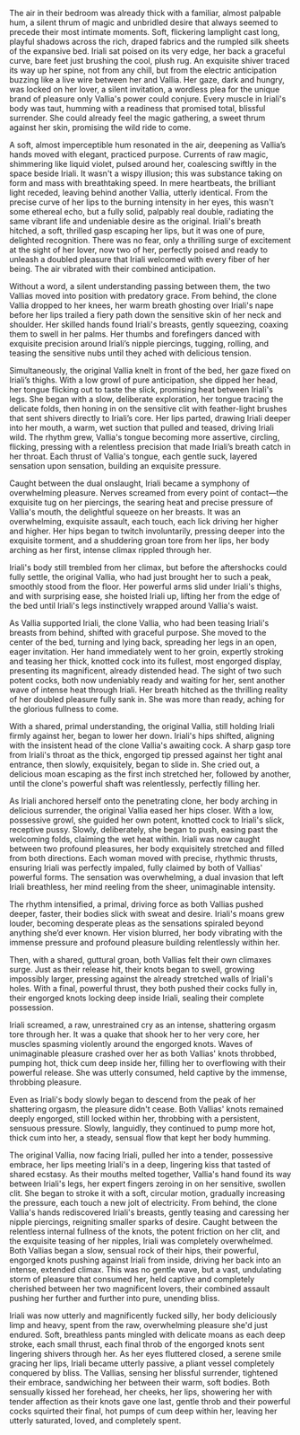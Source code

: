 The air in their bedroom was already thick with a familiar, almost palpable hum, a silent thrum of magic and unbridled desire that always seemed to precede their most intimate moments. Soft, flickering lamplight cast long, playful shadows across the rich, draped fabrics and the rumpled silk sheets of the expansive bed. Iriali sat poised on its very edge, her back a graceful curve, bare feet just brushing the cool, plush rug. An exquisite shiver traced its way up her spine, not from any chill, but from the electric anticipation buzzing like a live wire between her and Vallia. Her gaze, dark and hungry, was locked on her lover, a silent invitation, a wordless plea for the unique brand of pleasure only Vallia's power could conjure. Every muscle in Iriali's body was taut, humming with a readiness that promised total, blissful surrender. She could already feel the magic gathering, a sweet thrum against her skin, promising the wild ride to come.

A soft, almost imperceptible hum resonated in the air, deepening as Vallia’s hands moved with elegant, practiced purpose. Currents of raw magic, shimmering like liquid violet, pulsed around her, coalescing swiftly in the space beside Iriali. It wasn't a wispy illusion; this was substance taking on form and mass with breathtaking speed. In mere heartbeats, the brilliant light receded, leaving behind another Vallia, utterly identical. From the precise curve of her lips to the burning intensity in her eyes, this wasn't some ethereal echo, but a fully solid, palpably real double, radiating the same vibrant life and undeniable desire as the original. Iriali's breath hitched, a soft, thrilled gasp escaping her lips, but it was one of pure, delighted recognition. There was no fear, only a thrilling surge of excitement at the sight of her lover, now two of her, perfectly poised and ready to unleash a doubled pleasure that Iriali welcomed with every fiber of her being. The air vibrated with their combined anticipation.

Without a word, a silent understanding passing between them, the two Vallias moved into position with predatory grace. From behind, the clone Vallia dropped to her knees, her warm breath ghosting over Iriali's nape before her lips trailed a fiery path down the sensitive skin of her neck and shoulder. Her skilled hands found Iriali's breasts, gently squeezing, coaxing them to swell in her palms. Her thumbs and forefingers danced with exquisite precision around Iriali’s nipple piercings, tugging, rolling, and teasing the sensitive nubs until they ached with delicious tension.

Simultaneously, the original Vallia knelt in front of the bed, her gaze fixed on Iriali’s thighs. With a low growl of pure anticipation, she dipped her head, her tongue flicking out to taste the slick, promising heat between Iriali's legs. She began with a slow, deliberate exploration, her tongue tracing the delicate folds, then honing in on the sensitive clit with feather-light brushes that sent shivers directly to Iriali’s core. Her lips parted, drawing Iriali deeper into her mouth, a warm, wet suction that pulled and teased, driving Iriali wild. The rhythm grew, Vallia's tongue becoming more assertive, circling, flicking, pressing with a relentless precision that made Iriali’s breath catch in her throat. Each thrust of Vallia's tongue, each gentle suck, layered sensation upon sensation, building an exquisite pressure.

Caught between the dual onslaught, Iriali became a symphony of overwhelming pleasure. Nerves screamed from every point of contact—the exquisite tug on her piercings, the searing heat and precise pressure of Vallia's mouth, the delightful squeeze on her breasts. It was an overwhelming, exquisite assault, each touch, each lick driving her higher and higher. Her hips began to twitch involuntarily, pressing deeper into the exquisite torment, and a shuddering groan tore from her lips, her body arching as her first, intense climax rippled through her.

Iriali's body still trembled from her climax, but before the aftershocks could fully settle, the original Vallia, who had just brought her to such a peak, smoothly stood from the floor. Her powerful arms slid under Iriali's thighs, and with surprising ease, she hoisted Iriali up, lifting her from the edge of the bed until Iriali's legs instinctively wrapped around Vallia's waist.

As Vallia supported Iriali, the clone Vallia, who had been teasing Iriali's breasts from behind, shifted with graceful purpose. She moved to the center of the bed, turning and lying back, spreading her legs in an open, eager invitation. Her hand immediately went to her groin, expertly stroking and teasing her thick, knotted cock into its fullest, most engorged display, presenting its magnificent, already distended head. The sight of two such potent cocks, both now undeniably ready and waiting for her, sent another wave of intense heat through Iriali. Her breath hitched as the thrilling reality of her doubled pleasure fully sank in. She was more than ready, aching for the glorious fullness to come.

With a shared, primal understanding, the original Vallia, still holding Iriali firmly against her, began to lower her down. Iriali's hips shifted, aligning with the insistent head of the clone Vallia's awaiting cock. A sharp gasp tore from Iriali's throat as the thick, engorged tip pressed against her tight anal entrance, then slowly, exquisitely, began to slide in. She cried out, a delicious moan escaping as the first inch stretched her, followed by another, until the clone's powerful shaft was relentlessly, perfectly filling her.

As Iriali anchored herself onto the penetrating clone, her body arching in delicious surrender, the original Vallia eased her hips closer. With a low, possessive growl, she guided her own potent, knotted cock to Iriali's slick, receptive pussy. Slowly, deliberately, she began to push, easing past the welcoming folds, claiming the wet heat within. Iriali was now caught between two profound pleasures, her body exquisitely stretched and filled from both directions. Each woman moved with precise, rhythmic thrusts, ensuring Iriali was perfectly impaled, fully claimed by both of Vallias' powerful forms. The sensation was overwhelming, a dual invasion that left Iriali breathless, her mind reeling from the sheer, unimaginable intensity.

The rhythm intensified, a primal, driving force as both Vallias pushed deeper, faster, their bodies slick with sweat and desire. Iriali's moans grew louder, becoming desperate pleas as the sensations spiraled beyond anything she’d ever known. Her vision blurred, her body vibrating with the immense pressure and profound pleasure building relentlessly within her.

Then, with a shared, guttural groan, both Vallias felt their own climaxes surge. Just as their release hit, their knots began to swell, growing impossibly larger, pressing against the already stretched walls of Iriali's holes. With a final, powerful thrust, they both pushed their cocks fully in, their engorged knots locking deep inside Iriali, sealing their complete possession.

Iriali screamed, a raw, unrestrained cry as an intense, shattering orgasm tore through her. It was a quake that shook her to her very core, her muscles spasming violently around the engorged knots. Waves of unimaginable pleasure crashed over her as both Vallias' knots throbbed, pumping hot, thick cum deep inside her, filling her to overflowing with their powerful release. She was utterly consumed, held captive by the immense, throbbing pleasure.

Even as Iriali's body slowly began to descend from the peak of her shattering orgasm, the pleasure didn't cease. Both Vallias' knots remained deeply engorged, still locked within her, throbbing with a persistent, sensuous pressure. Slowly, languidly, they continued to pump more hot, thick cum into her, a steady, sensual flow that kept her body humming.

The original Vallia, now facing Iriali, pulled her into a tender, possessive embrace, her lips meeting Iriali's in a deep, lingering kiss that tasted of shared ecstasy. As their mouths melted together, Vallia's hand found its way between Iriali's legs, her expert fingers zeroing in on her sensitive, swollen clit. She began to stroke it with a soft, circular motion, gradually increasing the pressure, each touch a new jolt of electricity. From behind, the clone Vallia's hands rediscovered Iriali's breasts, gently teasing and caressing her nipple piercings, reigniting smaller sparks of desire. Caught between the relentless internal fullness of the knots, the potent friction on her clit, and the exquisite teasing of her nipples, Iriali was completely overwhelmed. Both Vallias began a slow, sensual rock of their hips, their powerful, engorged knots pushing against Iriali from inside, driving her back into an intense, extended climax. This was no gentle wave, but a vast, undulating storm of pleasure that consumed her, held captive and completely cherished between her two magnificent lovers, their combined assault pushing her further and further into pure, unending bliss.

Iriali was now utterly and magnificently fucked silly, her body deliciously limp and heavy, spent from the raw, overwhelming pleasure she'd just endured. Soft, breathless pants mingled with delicate moans as each deep stroke, each small thrust, each final throb of the engorged knots sent lingering shivers through her. As her eyes fluttered closed, a serene smile gracing her lips, Iriali became utterly passive, a pliant vessel completely conquered by bliss. The Vallias, sensing her blissful surrender, tightened their embrace, sandwiching her between their warm, soft bodies. Both sensually kissed her forehead, her cheeks, her lips, showering her with tender affection as their knots gave one last, gentle throb and their powerful cocks squirted their final, hot pumps of cum deep within her, leaving her utterly saturated, loved, and completely spent.